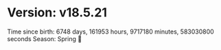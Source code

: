 # Version: v18.5.21
Time since birth: 6748 days, 161953 hours, 9717180 minutes, 583030800 seconds
Season: Spring 🌸
